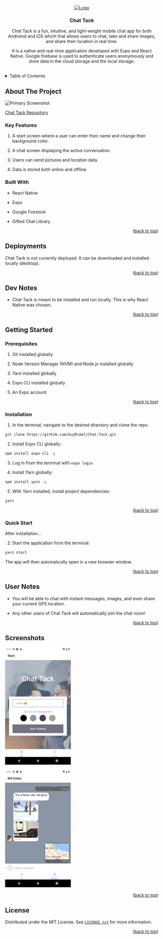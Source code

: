 <!-- Markdown syntax here: https://www.markdownguide.org/basic-syntax/ -->
<a id="readme-top"></a>
<br />

<div align="center">
  <a href="https://guyrimel.github.io/Portfolio-Site/index.html">
    <img src="img/RLogoNoName.ico" alt="Logo" width="80" height="80">
  </a>

  <h3 align="center">Chat Tack</h3>

  <p align="center">
    Chat Tack is a fun, intuitive, and light-weight mobile chat app for both Androind and iOS which that allows users to chat, take and share images, and share their location in real time.
  </p>
  <p>
    It is a native and real-time application developed with Expo and React Native. 
    Google firebase is used to authenticate users anonymously and store data in the cloud storage and the local storage.
  </p>
</div>
<br />

<!-- TABLE OF CONTENTS -->

<details>
  <summary>Table of Contents</summary>
  <ol>
    <li>
      <a href="#about-the-project">About The Project</a>
      <ul>
        <li><a href="#key-features">Key Features</a></li>
        <li><a href="#built-with">Built With</a></li>
        <li><a href="#deployments">Deployments</a></li>
        <li><a href="#dev-notes">Dev Notes</a></li>
      </ul>
    </li>
    <li>
      <a href="#getting-started">Getting Started</a>
      <ul>
        <li><a href="#prerequisites">Prerequisites</a></li>
        <li><a href="#installation">Installation</a></li>
        <li><a href="#quick-start">Quick Start</a></li>
        <li><a href="#user-notes">User Notes</a></li>
      </ul>
    </li>
    <li><a href="#license">License</a></li>
  </ol>
</details>

<!-- ABOUT THE PROJECT -->

## About The Project

<!-- SCREENSHOT -->

<img
  alt="Primary Screenshot"
  src="img/screenshots/screenshot00.png"
  style="height: 16rem; width: auto;"
/>

[Chat Tack Repository](https://github.com/GuyRimel/Chat-Tack)

<!-- KEY FEATURES -->

### Key Features

1. A start screen where a user can enter their name and change their background color.

2. A chat screen displaying the active conversation.

3. Users can send pictures and location data.

4. Data is stored both online and offline.

<!-- BUILT WITH -->

### Built With

- React Native

- Expo

- Google Firestore

- Gifted Chat Library

<p align="right">(<a href="#readme-top">back to top</a>)</p>

<!-- DEPLOYMENTS -->
## Deployments

Chat Tack is not currently deployed. It can be downloaded and installed locally (desktop).

<p align="right">(<a href="#readme-top">back to top</a>)</p>

<!-- DEV NOTES -->

## Dev Notes

- Chat Tack is meant to be installed and run locally. This is why React Native was chosen.

<p align="right">(<a href="#readme-top">back to top</a>)</p>

<!-- GETTING STARTED -->

## Getting Started

<!-- PREREQUISITES -->

### Prerequisites

1. Git installed globally

2. Node Version Manager (NVM) *and* Node.js installed globally

3. Yarn installed globally

4. Expo CLI installed globally

5. An Expo account


<p align="right">(<a href="#readme-top">back to top</a>)</p>

<!-- INSTALLATION -->

### Installation

1. In the terminal, navigate to the desired directory and clone the repo.

```sh
git clone https://github.com/GuyRimel/Chat-Tack.git
```

2. Install Expo CLI globally:

```sh
npm install expo-cli -g
```

3. Log in from the terminal with `expo login`

4. Install Yarn globally:

```sh
npm install yarn -g
```

5. With Yarn installed, install project dependencies:

```sh
yarn
```

<p align="right">(<a href="#readme-top">back to top</a>)</p>

<!-- QUICK START -->

### Quick Start

After installation...

2. Start the application from the terminal:

```sh
yarn start
```

The app will then automatically open in a new browser window.

<p align="right">(<a href="#readme-top">back to top</a>)</p>

<!-- UX NOTES -->

## User Notes

- You will be able to chat with instant messages, images, and even share your current GPS location.

- Any other users of Chat Tack will automatically join the chat room!

<p align="right">(<a href="#readme-top">back to top</a>)</p>

<!-- SCREENSHOTS -->
## Screenshots

<img
  src="img/screenshots/screenshot00.jpg"
  alt="screenshot"
  style="height: 24rem; width: auto;"
/>

<img
  src="img/screenshots/screenshot01.jpg"
  alt="screenshot"
  style="height: 24rem; width: auto;"
/>

<p align="right">(<a href="#readme-top">back to top</a>)</p>

<!-- LICENSE -->
## License

Distributed under the MIT License. See <a href="LICENSE.txt" target="_blank">`LICENSE.txt`</a> for more information.

<p align="right">(<a href="#readme-top">back to top</a>)</p>
